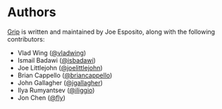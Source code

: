 Authors
=======

[Grip][home] is written and maintained by Joe Esposito,
along with the following contributors:

- Vlad Wing ([@vladwing](https://github.com/vladwing))
- Ismail Badawi ([@isbadawi](https://github.com/isbadawi))
- Joe Littlejohn ([@joelittlejohn](https://github.com/joelittlejohn))
- Brian Cappello ([@briancappello](https://github.com/briancappello))
- John Gallagher ([@jgallagher](https://github.com/jgallagher))
- Ilya Rumyantsev ([@iliggio](https://github.com/iliggio))
- Jon Chen ([@fly](https://github.com/fly))


[home]: README.md

